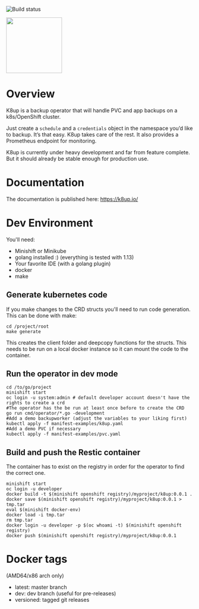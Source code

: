 ![Build status](https://api.travis-ci.com/vshn/k8up.svg?branch=master)

<img src="https://raw.githubusercontent.com/vshn/k8up/master/docs/images/logo.png" width="150">

# Overview

K8up is a backup operator that will handle PVC and app backups on a k8s/OpenShift cluster.

Just create a `schedule` and a `credentials` object in the namespace you’d like to backup. It’s that easy. K8up takes care of the rest. It also provides a Prometheus endpoint for monitoring.

K8up is currently under heavy development and far from feature complete. But it should already be stable enough for production use.

# Documentation

The documentation is published here: https://k8up.io/

# Dev Environment
You'll need:

* Minishift or Minikube
* golang installed :) (everything is tested with 1.13)
* Your favorite IDE (with a golang plugin)
* docker
* make

## Generate kubernetes code
If you make changes to the CRD structs you'll need to run code generation. This can be done with make:

```
cd /project/root
make generate
```

This creates the client folder and deepcopy functions for the structs. This needs to be run on a local docker instance so it can mount the code to the container.

## Run the operator in dev mode

```
cd /to/go/project
minishift start
oc login -u system:admin # default developer account doesn't have the rights to create a crd
#The operator has the be run at least once before to create the CRD
go run cmd/operator/*.go -development
#Add a demo backupworker (adjust the variables to your liking first)
kubectl apply -f manifest-examples/k8up.yaml
#Add a demo PVC if necessary
kubectl apply -f manifest-examples/pvc.yaml
```

## Build and push the Restic container
The container has to exist on the registry in order for the operator to find the correct one.

```
minishift start
oc login -u developer
docker build -t $(minishift openshift registry)/myproject/k8up:0.0.1 .
docker save $(minishift openshift registry)/myproject/k8up:0.0.1 > tmp.tar
eval $(minishift docker-env)
docker load -i tmp.tar
rm tmp.tar
docker login -u developer -p $(oc whoami -t) $(minishift openshift registry)
docker push $(minishift openshift registry)/myproject/k8up:0.0.1
```

# Docker tags

(AMD64/x86 arch only)

* latest: master branch
* dev: dev branch (useful for pre-releases)
* versioned: tagged git releases
